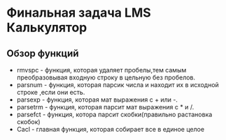 #  Финальная задача LMS Калькулятор

## Обзор функций
- rmvspc - функция, которая удаляет пробелы,тем самым преобразовывая входную строку в цельную без пробелов.
- parsnum - функция, которая парсик числа и находит их в исходной строке ,если они есть.
- parsexp - функция, которая мат выражения с + или -.
- parsetrm - функция, которая парсит мат выражения с * и /.
- parsefct - функция, котора парсит скобки(правильно растановка скобок)
- Cacl - главная функция, которая собирает все в единое целое

